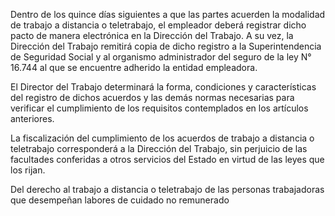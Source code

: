Dentro de los quince días siguientes a que las partes acuerden la modalidad de trabajo a distancia o teletrabajo, el empleador deberá registrar dicho pacto de manera electrónica en la Dirección del Trabajo. A su vez, la Dirección del Trabajo remitirá copia de dicho registro a la Superintendencia de Seguridad Social y al organismo administrador del seguro de la ley N° 16.744 al que se encuentre adherido la entidad empleadora.

El Director del Trabajo determinará la forma, condiciones y características del registro de dichos acuerdos y las demás normas necesarias para verificar el cumplimiento de los requisitos contemplados en los artículos anteriores.

La fiscalización del cumplimiento de los acuerdos de trabajo a distancia o teletrabajo corresponderá a la Dirección del Trabajo, sin perjuicio de las facultades conferidas a otros servicios del Estado en virtud de las leyes que los rijan.

Del derecho al trabajo a distancia o teletrabajo de las personas trabajadoras que desempeñan labores de cuidado no remunerado